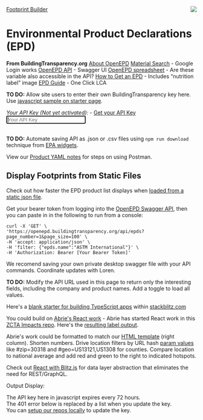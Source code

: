 <a href="https://www.buildingtransparency.org" target="bt"><img style="float:right" src="https://www.buildingtransparency.org/static/assets/svg/logo.svg"></a>

<a href="../">Footprint Builder</a><br>
<h1 id="pageTitle"><span class="ziptext"></span> Environmental Product Declarations (EPD)</h1>

**From BuildingTransparency.org**
[About OpenEPD](https://www.buildingtransparency.org/programs/openepd/)
[Material Search](https://buildingtransparency.org/ec3/material-search) - Google Login works
[OpenEPD API](https://openepd.buildingtransparency.org/) - Swagger UI
<a href="https://docs.google.com/spreadsheets/d/1q2TW0GlLlK7yH3k5TSsWGmXyL94KPI9VUWWv9vid63A/edit">OpenEPD spreadsheet</a> - Are these variable also accessible in the API?
<a href="https://buildingtransparency.org/ec3/creator-contacts/epds">How to Get an EPD</a> - Includes  “nutrition label” image
<a href="https://www.oneclicklca.com/simple-epd-guide/" target="epdGuide">EPD Guide</a> - One Click LCA<br>

<b>TO DO:</b> Allow site users to enter their own BuildingTransparency key here. Use [javascript sample on starter page](../../../localsite/start/steps/).

*Your API Key (Not yet activated):* - [Get your API Key](../product/)
<input type="text" id="btKey" class="textInput" style="width:210px" placeholder="Your API Key"  autofocus onfocus="this.select()" oninputX="updateKey()"><br><br>

<b>TO DO:</b> Automate saving API as .json or .csv files using <code>npm run download</code> technique from <a href="../../charts/">EPA widgets</a>.<br>

View our [Product YAML notes](../product/) for steps on using Postman.  


## Display Footprints from Static Files

Check out how faster the EPD product list displays when <a href="../../../community/resources/diffbot/#feed=epd">loaded from a static json file</a>. 

 
<!--
<a href="../../products/#show=openepd">View Feed on Map</a> (allow 8 seconds) - also now 401 (Unauthorized) 
-->



<!--
By using a static json file, we'll load 30,000+ records (775K) in a quarter of a second, similar to the <a href="https://publictreemap.org">Santa Monica tree inventory</a>.
-->

Get your bearer token from logging into the <a href="https://openepd.buildingtransparency.org/#/epds/get_epds_id">OpenEPD Swagger API</a>, then you can paste in in the following to run from a console:

	curl -X 'GET' \
	'https://openepd.buildingtransparency.org/api/epds?page_number=1&page_size=100' \
	-H 'accept: application/json' \
	-H 'filter: {"epds.name":"ASTM International"}' \
	-H 'Authorization: Bearer [Your Bearer Token]'

We recomend saving your own private desktop swagger file with your API commands. Coordinate updates with Loren.

<b>TO DO:</b> Modify the API URL used in this page to return only the interesting fields, including the company and product names. Add a toggle to load all values.

<!--
Phil wrote: Soft search terms is a feature where we *delete* search terms if there are zero returns.  It's not really what you want in an API. 
-->

Here's a [blank starter for building TypeScript apps](https://stackblitz.com/edit/typescript) within [stackblitz.com](https://stackblitz.com)

You could build on <a href="../../../community/projects/#widgets">Abrie's React work</a> - Abrie has started React work in this <a href="https://github.com/abrie/zctaimpacts">ZCTA Impacts repo</a>. Here's the <a href="https://zctaimpacts.abrie.dev/#zip=30318">resulting label output</a>. 


Abrie's work could be formatted to match our [HTML template](../../io/template/) (right column). Shorten numbers. Drive location filters by URL hash [param values](../../localsite/) like #zip=30318 and #geo=US13121,US1308 for counties. Compare location to national average and add red and green to the right to indicated hotspots.

Check out [React with Blitz.js](https://blitzjs.com) for data layer abstraction that eliminates the need for REST/GraphQL.

Output Display:
<div id="urlDisplay" style="overflow-wrap: break-word;">
The API key here in javascript expires every 72 hours.<br>
The 401 error below is replaced by a list when you update the key.<br>
You can <a href="../../../localsite/start/steps/">setup our repos locally</a> to update the key.<br><br>
</div>

<div id="clickToExpand" style="display:none">Click bars to expand</div>
